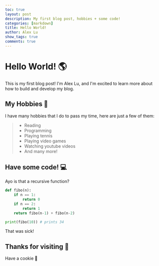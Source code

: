 ```yaml
---
toc: true
layout: post
description: My first blog post, hobbies + some code!
categories: [markdown]
title: Hello World!
author: Alex Lu
show_tags: true
comments: true
---
```

# Hello World! 🌎

This is my first blog post! I'm Alex Lu, and I'm excited to learn more about how to build and develop my blog.


## My Hobbies 🎾

I have many hobbies that I do to pass my time, here are just a few of them:

> * Reading
> * Programming
> * Playing tennis
> * Playing video games
> * Watching youtube videos
> * And many more!

## Have some code! 💻
Ayo is that a recursive function?
```python
def fibo(n):
    if n == 1:
        return 0
    if n == 2:
        return 1
    return fibo(n-1) + fibo(n-2)

print(fibo(10)) # prints 34
```
That was sick!

## Thanks for visiting 🥳
Have a cookie 🍪
